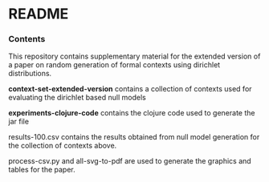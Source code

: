# README

### Contents

This repository contains supplementary material for the extended version of a paper on random generation of formal contexts using dirichlet distributions.

**context-set-extended-version** contains a collection of contexts used for evaluating the dirichlet based null models

**experiments-clojure-code** contains the clojure code used to generate the jar file

results-100.csv contains the results obtained from null model generation for the collection of contexts above.

process-csv.py and all-svg-to-pdf are used to generate the graphics and tables for the paper.
